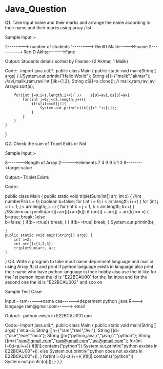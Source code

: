 # Java_Question
Q1.  Take input name and their marks and arrange the name according to their name and their marks using array /list 

Sample Input :-

2--------> number of students
1--------> RedID
Malik----->Fname
2---------> RedID
Akhtar----->Fane

Output:
  Students details sorted by Fname:-{2 Akhtar, 1 Malik}
  
  Code:-
  import java.util.*;
  public class Main
  {
	public static void main(String[] args) {
		//System.out.println("Hello World");
		String s[]={"malik","akhtar"}; //avi,malik,ram,ravi
		int []ik={1,2};
		String cS[]=s.clone(); // malik,ram,ravi,avi
		Arrays.sort(s);

		
		for(int i=0;i<s.length;i++){ //    s[0]=avi,cs[3]=avi
		    for(int j=0;j<cS.length;j++){
		        if(s[i]==cS[j]){
		            System.out.println(ik[j]+" "+s[i]);
		        }
		    }
		}
	}
}

Q2. Check the sum of Tripet Exits or Not
 
 Sample Input :-
 
 8------->length of Array
 2------>elements 
 7
 4
 0
 9
 5
 1
 3
 6-------->target value
 
 Output:- 
 Triplet Exists
 
 Code:-
 
public class Main
{
    public static void tripletSum(int[] arr, int x) {
        //int numberPairs = 0;
        boolean b=false;
        for (int i = 0; i < arr.length; i++) {
            for (int j = i + 1; j < arr.length; j++) {
                for (int k = j + 1; k < arr.length; k++) {
                    //System.out.println(arr[i]+arr[j]+arr[k]);
                    if (arr[i] + arr[j] + arr[k] == x) {
                        b=true;
                        break;
                    }else  
                        b=false;
                }
                if(b==true){
                    break;
                }
            }
            if(b==true)
                break;
        }
        System.out.println(b);
        
    }
	public static void main(String[] args) {
		int a=2;
		int arr[]={1,2,3};
		tripletSum(arr, a);
	}
}
Q3.   Write a program to take input name deparment language and mail id using Array /List and print if python language exists in language also print their name who have python language in their hobby also use the id like for the 1st person input the id is "E22BCAU001 for the 1st input and for the second one the id is "E22BCAU002" and soo on 

Sample Test Case:

Input:-
ram----->name
cse------>deparment
python ,java,R---> language
ram@gmail.com-----> email

Output:-
python exists in E22BCAU001
ram

Code:-
import java.util.*;
public class Main
{
	public static void main(String[] args) {
		int a=3;
		String []n={"ram","ravi","Avi"};
		String []d={"cse","ece","mca"};
		String []l={"python,java,r","java,c","python"};
		String []m={"ram@gmail.com","ravi@gmail.com","avi@gmail.com"};
		for(int i=0;i<a;i++){
		    if(l[i].contains("python"))
		        System.out.println("python exxists in E22BCAU00"+i);
		    else
		        System.out.println("python does not exxists in E22BCAU00"+i);
		}
		for(int i=0;i<a;i++){
		    if(l[i].contains("python"))
		        System.out.println(n[i]);
		}
	}
}
